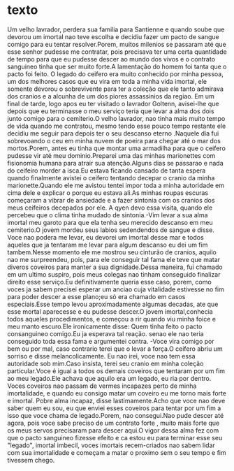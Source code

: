 texto
=====

Um velho lavrador, perdera sua familia para Santienne e quando soube que devorou um imortal nao teve escolha e decidiu fazer um pacto de sangue comigo para eu tentar resolver.Porem, muitos milenios se passaram até que esse senhor pudesse me contratar, pois precisava ter uma certa quantidade de tempo para que eu pudesse descer ao mundo dos vivos e o contrato sanguineo tinha que ser muito forte.A lamentação do homem foi tanta que o pacto foi feito. O legado do ceifero era muito conhecido por minha pessoa, um dos melhores casos que eu vira em toda a minha vida imortal, ele somente devorou o sobrevivente para ter a coleção que ele tanto admirava dos cranios e a alcunha de um dos piores assassinios da regiao. Em um final de tarde, logo apos eu ter visitado o lavrador Goltenn, avisei-lhe que depois que eu terminasse o meu serviço teria que levar a alma dos dois junto comigo para o cemiterio.O velho lavrador, nao tinha mais muito tempo de vida quando me contratou, mesmo tendo esse pouco tempo restante ele decidiu me seguir para depois ter o seu descanso eterno .Naquele dia fui  sobrevoando o ceu em minha nuvem de poeira para chegar até o mar dos mortos.Porem, antes eu tinha que montar uma armadilha para que o ceifero pudesse vir até meu dominio.Preparei uma das minhas marionettes com fisionomia humana para atrair sua atenção.Alguns dias se passarao e nada do ceifeiro morder a isca.Eu estava ficando cansado de tanta espera quando finalmente avistei o ceifero tentando decepar o cranio da minha marionette.Quando ele me avistou tentei impor toda a minha autoridade em cima dele e explicar o porque eu estava ali.As minhas roupas escuras começaram a vibrar de ansiedade e a fazer sintonia com os cranios dos meus ceifeiros decepados por ele. A qyen devo essa visita, quando ele percebeu que o clima tinha mudado de sintonia.-Vim levar a sua alma imortal meu garoto para que ela tenha seu merecido descanso em meu cemiterio.O jovem mordeu seus labios sedendendos de sangue e disse. Voce nao podera me levar, eu devorei um imortal desse mar e todos aqueles que ja tentaram me levar para algum descanso eu dei um fim tambem.Nesse momento ele me mostrou seu cinturão de cranios, aquilo nao me surpreendeu, pois, para ele conseguir tal fama ele teve que matar diveros coveiros para manter a sua dignidade.Dessa maneira, fui chamado em um ultimo suspiro, pois meus colegas nao tinham conseguido finalizar direito esse serviço.Eu definitivamente queria esse caso, porem, como voces ja sabem precisei esperar um anciao cuja vitalidade estivesse no fim para poder descer a esse plano;eu só era chamado em casos especiais.Esse tempo levou aproximadamente algumas decadas, ate que esse mortal aparecesse e eu pudesse descer.O jovem imortal,conhecia todos aqueles procedimentos, e começou a rir quando viu minha foice e meu manto escuro.Ele ironicamente disse: Quem tinha feito o pacto consanguineo comigo.Eu ja esperava tal reação. senao ele nao teria conseguido toda essa fama e argumentei contra. -Voce vira comigo por bem ou por mal, caso contrario terei que o levar a força.O ceifero abriu um sorriso e disse melancolicamente. Eu nao irei, voce nao tem essa autoridade sob mim.Caso insista, terei seu cranio em minha coleção particular.Voce é igual a todos os demais coveiros que tentaram por um fim ao meu legado.Ele achava que aquilo era um legado, eu ria por dentro. Voces coveiros nao passam de vermes incapazes perto de minha imortalidade, e quando eu consigo matar um coveiro eu me torno mais forte e imortal. Pobre alma incapaz, disse lastimamente.Acho que voce nao deve saber quem eu sou, eu que enviei esses coveiros para tentar por um fim a isso que voce chama de legado.Porem, nao consegui.Nao pude descer até agora, pois voce sabe preciso de um contrato forte , muito mais forte que os meus servos precisaram para descer aqui.O vigor dessa alma fez com que o pacto sanguineo fizesse efeito e ca estou eu para terminar esse seu "legado", imortal imbecil, voces imortais recem-criados nao sabem lidar com sua imortalidade e começam a matar o proximo sem o seu tempo e fim tivessem chego.
